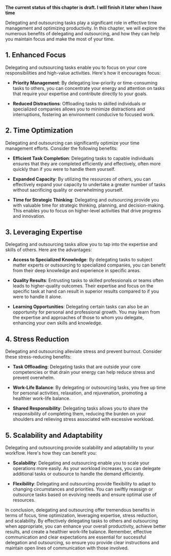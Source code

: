 **The current status of this chapter is draft. I will finish it later when I have time**

Delegating and outsourcing tasks play a significant role in effective time management and optimizing productivity. In this chapter, we will explore the numerous benefits of delegating and outsourcing, and how they can help you maintain focus and make the most of your time.

**1. Enhanced Focus**
---------------------

Delegating and outsourcing tasks enable you to focus on your core responsibilities and high-value activities. Here's how it encourages focus:

* **Priority Management**: By delegating low-priority or time-consuming tasks to others, you can concentrate your energy and attention on tasks that require your expertise and contribute directly to your goals.

* **Reduced Distractions**: Offloading tasks to skilled individuals or specialized companies allows you to minimize distractions and interruptions, fostering an environment conducive to focused work.

**2. Time Optimization**
------------------------

Delegating and outsourcing can significantly optimize your time management efforts. Consider the following benefits:

* **Efficient Task Completion**: Delegating tasks to capable individuals ensures that they are completed efficiently and effectively, often more quickly than if you were to handle them yourself.

* **Expanded Capacity**: By utilizing the resources of others, you can effectively expand your capacity to undertake a greater number of tasks without sacrificing quality or overwhelming yourself.

* **Time for Strategic Thinking**: Delegating and outsourcing provide you with valuable time for strategic thinking, planning, and decision-making. This enables you to focus on higher-level activities that drive progress and innovation.

**3. Leveraging Expertise**
---------------------------

Delegating and outsourcing tasks allow you to tap into the expertise and skills of others. Here are the advantages:

* **Access to Specialized Knowledge**: By delegating tasks to subject matter experts or outsourcing to specialized companies, you can benefit from their deep knowledge and experience in specific areas.

* **Quality Results**: Entrusting tasks to skilled professionals or teams often leads to higher-quality outcomes. Their expertise and focus on the specific task at hand can result in superior results compared to if you were to handle it alone.

* **Learning Opportunities**: Delegating certain tasks can also be an opportunity for personal and professional growth. You may learn from the expertise and approaches of those to whom you delegate, enhancing your own skills and knowledge.

**4. Stress Reduction**
-----------------------

Delegating and outsourcing alleviate stress and prevent burnout. Consider these stress-reducing benefits:

* **Task Offloading**: Delegating tasks that are outside your core competencies or that drain your energy can help reduce stress and prevent overwhelm.

* **Work-Life Balance**: By delegating or outsourcing tasks, you free up time for personal activities, relaxation, and rejuvenation, promoting a healthier work-life balance.

* **Shared Responsibility**: Delegating tasks allows you to share the responsibility of completing them, reducing the burden on your shoulders and relieving stress associated with excessive workload.

**5. Scalability and Adaptability**
-----------------------------------

Delegating and outsourcing provide scalability and adaptability to your workflow. Here's how they can benefit you:

* **Scalability**: Delegating and outsourcing enable you to scale your operations more easily. As your workload increases, you can delegate additional tasks or outsource to handle the demand efficiently.

* **Flexibility**: Delegating and outsourcing provide flexibility to adapt to changing circumstances and priorities. You can swiftly reassign or outsource tasks based on evolving needs and ensure optimal use of resources.

In conclusion, delegating and outsourcing offer tremendous benefits in terms of focus, time optimization, leveraging expertise, stress reduction, and scalability. By effectively delegating tasks to others and outsourcing when appropriate, you can enhance your overall productivity, achieve better results, and create a healthier work-life balance. Remember, effective communication and clear expectations are essential for successful delegation and outsourcing, so ensure you provide clear instructions and maintain open lines of communication with those involved.
